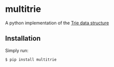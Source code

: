 multitrie
=======

A python implementation of the [Trie data structure](http://en.wikipedia.org/wiki/Trie)

## Installation

Simply run:

    $ pip install multitrie
